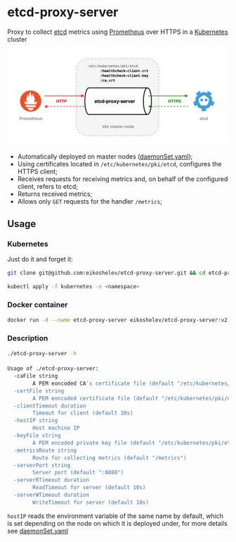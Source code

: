 # etcd-proxy-server

Proxy to collect [etcd](https://etcd.io/) metrics using [Prometheus](https://prometheus.io/) over HTTPS in a [Kubernetes](https://kubernetes.io/) cluster

![alt text](assets/scheme.png)

* Automatically deployed on master nodes ([daemonSet.yaml](kubernetes/manifests/daemonSet.yaml));
* Using certificates located in `/etc/kubernetes/pki/etcd`, configures the HTTPS client;
* Receives requests for receiving metrics and, on behalf of the configured client, refers to etcd;
* Returns received metrics;
* Allows only `GET` requests for the handler `/metrics`;

## Usage

### Kubernetes

Just do it and forget it:

```sh
git clone git@github.com:eikoshelev/etcd-proxy-server.git && cd etcd-proxy-server
```

```sh
kubectl apply -f kubernetes -n <namespace>
```

### Docker container

```sh
docker run -d --name etcd-proxy-server eikoshelev/etcd-proxy-server:v2.0.0
```

### Description

```sh
./etcd-proxy-server -h

Usage of ./etcd-proxy-server:
  -caFile string
    	A PEM eoncoded CA's certificate file (default "/etc/kubernetes/pki/etcd/ca.crt")
  -certFile string
    	A PEM eoncoded certificate file (default "/etc/kubernetes/pki/etcd/healthcheck-client.crt")
  -clientTimeout duration
    	Timeout for client (default 10s)
  -hostIP string
    	Host machine IP
  -keyFile string
    	A PEM encoded private key file (default "/etc/kubernetes/pki/etcd/healthcheck-client.key")
  -metricsRoute string
    	Route for collecting metrics (default "/metrics")
  -serverPort string
    	Server port (default ":8888")
  -serverRTimeout duration
    	ReadTimeout for server (default 10s)
  -serverWTimeout duration
    	WriteTimeout for server (default 10s)
```
  
`hostIP` reads the environment variable of the same name by default, which is set depending on the node on which it is deployed under, for more details see [daemonSet.yaml](kubernetes/manifests/daemonSet.yaml#L61)
